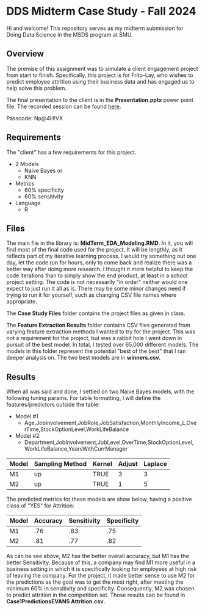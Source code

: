 # DDS Midterm Case Study - Fall 2024
Hi and welcome!  This repository serves as my midterm submission for Doing Data Science in the MSDS program at SMU.  

## Overview

The premise of this assignment was to simulate a client engagement project from start to finish.  Specifically, this project is for Frito-Lay, who wishes to predict employee attrition using their business data and has engaged us to help solve this problem. 

The final presentation to the client is in the **Presentation.pptx** power point file.  The recorded session can be found [here](https://smu.zoom.us/rec/share/84QO3jf6taja-BAaZxDFqx0sNgPAW7fcUZk2qzYmJAM4m-FKpNhgslIBUONUQK_d.irZiBCHSDQCA8Q2-?startTime=1730266751000).

Passcode: Np@4H!VX

## Requirements

The "client" has a few requirements for this project. 

 - 2 Models
	 - Naive Bayes or
	 - KNN
 - Metrics
	 - 60% specificity
	 - 60% sensitivity
 - Language
	 - R

## Files

The main file in the library is:  **MidTerm_EDA_Modeling.RMD**.  In it, you will find most of the final code used for the project.  It will be lengthly, as it reflects part of my iterative learning process.  I would try something out one day, let the code run for hours, only to come back and realize there was a better way after doing more research.  I thought it more helpful to keep the code iterations than to simply show the end product, at least in a school project setting.  The code is not necessarily "in order" neither would one expect to just run it all as is.  There may be some minor changes need if trying to run it for yourself, such as changing CSV file names where appropriate. 

The **Case Study Files** folder contains the project files as given in class. 

The **Feature Extraction Results** folder contains CSV files generated from varying feature extraction methods I wanted to try for the project.  This was *not* a requirement for the project, but was a rabbit hole I went down in pursuit of the best model.  In total, I tested over 65,000 different models.  The models in this folder represent the potential "best of the best" that I ran deeper analysis on.  The two best models are in **winners.csv.**

## Results

When all was said and done, I settled on two Naive Bayes models, with the following tuning params.  For table formatting, I will define the features/predictors outside the table:

 - Model #1 
	 - Age,JobInvolvement,JobRole,JobSatisfaction,MonthlyIncome_L,OverTime,StockOptionLevel,WorkLifeBalance
 - Model #2
	 - Department,JobInvolvement,JobLevel,OverTime,StockOptionLevel,WorkLifeBalance,YearsWithCurrManager

| Model | Sampling Method | Kernel | Adjust | Laplace |
|-------|-----------------|--------|--------|---------|
| M1    | up              | TRUE   | 3      | 3       |
| M2    | up              | TRUE   | 1      | 5       |

The predicted metrics for these models are show below, having a positive class of "YES" for Attrition:

| Model | Accuracy | Sensitivity | Specificity |
|-------|----------|-------------|-------------|
| M1    | .76      | .83         | .75         |
| M2    | .81      | .77         | .82         |

As can be see above, M2 has the better overall accuracy, but M1 has the better Sensitivity.  Because of this, a company may find M1 more useful in a business setting in which it is specifically looking for employees at high risk of leaving the company.  For the project, it made better sense to use M2 for the predictions as the goal was to get the most right, after meeting the minimum 60% in sensitivity and specificity.  Consequently, M2 was chosen to predict attrition in the competition set.  Those results can be found in **Case1PredictionsEVANS Attrition.csv.**


